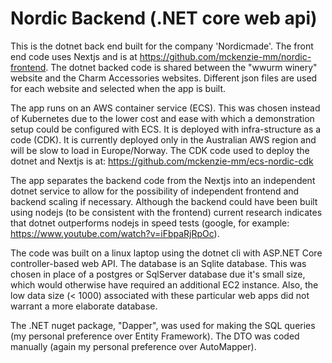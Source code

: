 # Nordic Backend (.NET core web api)
This is the dotnet back end built for the company 'Nordicmade'. The front end code uses Nextjs and is at https://github.com/mckenzie-mm/nordic-frontend. The dotnet backed code is shared between the "wwurm winery" website and the Charm Accessories websites. Different json files are used for each website and selected when the app is built.

The app runs on an AWS container service (ECS). This was chosen instead of Kubernetes due to the lower cost and ease with which a demonstration setup could be configured with ECS. It is deployed with infra-structure as a code (CDK). It is currently deployed only in the Australian AWS region and will be slow to load in Europe/Norway. The CDK code used to deploy the dotnet and Nextjs is at: https://github.com/mckenzie-mm/ecs-nordic-cdk

The app separates the backend code from the Nextjs into an independent dotnet service to allow for the possibility of independent frontend and backend scaling if necessary. Although the backend could have been built using nodejs (to be consistent with the frontend) current research indicates that dotnet outperforms nodejs in speed tests (google, for example: https://www.youtube.com/watch?v=iFbpaRjRpOc).

The code was built on a linux laptop using the dotnet cli with ASP.NET Core controller-based web API. The database is an Sqlite database. This was chosen in place of a postgres or SqlServer database due it's small size, which would otherwise have required an additional EC2 instance. Also, the low data size (< 1000) associated with these particular web apps did not warrant a more elaborate database.

The .NET nuget package, "Dapper", was used for making the SQL queries (my personal preference over Entity Framework). The DTO was coded manually (again my personal preference over AutoMapper).


